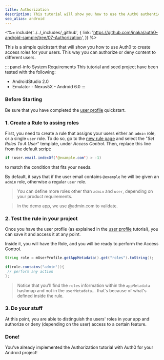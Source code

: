 ```yaml
---
title: Authorization
description: This tutorial will show you how to use the Auth0 authentication API in your Android project to create a custom login screen.
seo_alias: android
---
```

 
<%= include('../../_includes/_github', {
  link: 'https://github.com/inaka/auth0-android-sample/tree/07-Authorization',
}) %>
 
This is a simple quickstart that will show you how to use Auth0 to create access roles for your users. This way you can authorize or deny content to different users.
 
::: panel-info System Requirements
This tutorial and seed project have been tested with the following:
 
* AndroidStudio 2.0
* Emulator - Nexus5X - Android 6.0 
:::
 
 
### Before Starting
 
Be sure that you have completed the [user profile](04-user-profile.md) quickstart.
 
### 1. Create a Rule to assing roles
 
First, you need to create a rule that assigns your users either an `admin` role, or a single `user` role. To do so, go to the [new rule page](https://manage.auth0.com/#/rules/new) and select the "*Set Roles To A User*" template, under *Access Control*. Then, replace this line from the default script:

```java
if (user.email.indexOf('@example.com') > -1)
```   
to match the condition that fits your needs. 
     
By default, it says that if the user email contains `@example` he will be given an `admin` role, otherwise a regular `user` role.
   
> You can define more roles other than `admin` and `user`, depending on your product requirements.
   
> In the demo app, we use @admin.com to validate.
 
### 2. Test the rule in your project
 
Once you have the user profile (as explained in the [user profile](04-user-profile.md) tutorial), you can save it and access it at any point.
   
Inside it, you will have the Role, and you will be ready to perform the Access Control.
   
   
```java
String role = mUserProfile.getAppMetadata().get("roles").toString();
 
if(role.contains("admin")){
 // perform any action
}; 			
```
   
> Notice that you'll find the `roles` information within the `appMetadata` hashmap and not in the `userMetadata`... that's because of what's defined inside the rule.
   
### 3. Do your stuff
   
At this point, you are able to distinguish the users' roles in your app and authorize or deny (depending on the user) access to a certain feature.
  
  
### Done!
 
You've already implemented the Authorization tutorial with Auth0 for your Android project!
 